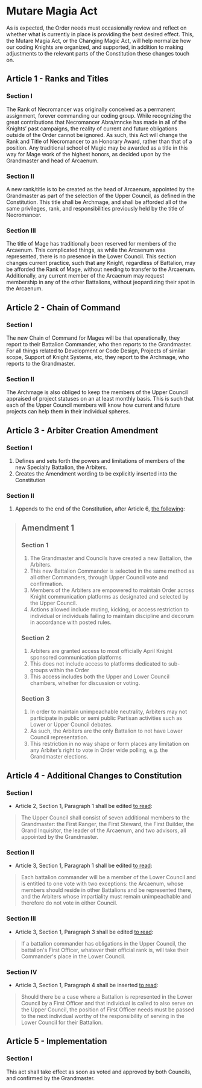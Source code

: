 [Bill number: 7-101]: #
[Author: Grandmaster Gryph667]: #
[Proposed Date: 4/26/2019]: #
[Passed Date: 5/12/2019]: #

# Mutare Magia Act
As is expected, the Order needs must occasionally review and reflect on whether what is currently in place is providing the best desired effect. This, the Mutare Magia Act, or the Changing Magic Act, will help normalize how our coding Knights are organized, and supported, in addition to making adjustments to the relevant parts of the Constitution these changes touch on.

## Article 1 - Ranks and Titles

### Section I
The Rank of Necromancer was originally conceived as a permanent assignment, forever commanding our coding group. While recognizing the great contributions that Necromancer Abra/mncke has made in all of the Knights’ past campaigns, the reality of current and future obligations outside of the Order cannot be ignored. As such, this Act will change the Rank and Title of Necromancer to an Honorary Award, rather than that of a position. Any traditional school of Magic may be awarded as a title in this way for Mage work of the highest honors, as decided upon by the Grandmaster and head of Arcaenum.

### Section II
A new rank/title is to be created as the head of Arcaenum, appointed by the Grandmaster as part of the selection of the Upper Council, as defined in the Constitution. This title shall be Archmage, and shall be afforded all of the same privileges, rank, and responsibilities previously held by the title of Necromancer.

### Section III
The title of Mage has traditionally been reserved for members of the Arcaenum. This complicated things, as while the Arcaenum was represented, there is no presence in the Lower Council. This section changes current practice, such that any Knight, regardless of Battalion, may be afforded the Rank of Mage, without needing to transfer to the Arcaenum. Additionally, any current member of the Arcaenum may request membership in any of the other Battalions, without jeopardizing their spot in the Arcaenum.

## Article 2 - Chain of Command

### Section I
The new Chain of Command for Mages will be that operationally, they report to their Battalion Commander, who then reports to the Grandmaster. For all things related to Development or Code Design, Projects of similar scope, Support of Knight Systems, etc, they report to the Archmage, who reports to the Grandmaster.

### Section II
The Archmage is also obliged to keep the members of the Upper Council appraised of project statuses on an at least monthly basis. This is such that each of the Upper Council members will know how current and future projects can help them in their individual spheres.

## Article 3 - Arbiter Creation Amendment

### Section I
1. Defines and sets forth the powers and limitations of members of the new Specialty Battalion, the Arbiters.
2. Creates the Amendment wording to be explicitly inserted into the Constitution

### Section II
1. Appends to the end of the Constitution, after Article 6, [the following](../Statutes/Constitution.md#amendment-1):

> ## Amendment 1
>
> ### Section 1
> 1. The Grandmaster and Councils have created a new Battalion, the Arbiters.
> 2. This new Battalion Commander is selected in the same method as all other Commanders, through Upper Council vote and confirmation.
> 3. Members of the Arbiters are empowered to maintain Order across Knight communication platforms as designated and selected by the Upper Council.
> 4. Actions allowed include muting, kicking, or access restriction to individual or individuals failing to maintain discipline and decorum in accordance with posted rules.
>
> ### Section 2
> 1. Arbiters are granted access to most officially April Knight sponsored communication platforms
> 2. This does not include access to platforms dedicated to sub-groups within the Order
> 3. This access includes both the Upper and Lower Council chambers, whether for discussion or voting.
>
> ### Section 3
> 1. In order to maintain unimpeachable neutrality, Arbiters may not participate in public or semi public Partisan activities such as Lower or Upper Council debates.
> 2. As such, the Arbiters are the only Battalion to not have Lower Council representation.
> 3. This restriction in no way shape or form places any limitation on any Arbiter’s right to vote in Order wide polling, e.g. the Grandmaster elections.

## Article 4 - Additional Changes to Constitution

### Section I
* Article 2, Section 1, Paragraph 1 shall be edited [to read](../Statutes/Constitution.md#section-1-1):
> The Upper Council shall consist of seven additional members to the Grandmaster: the First Ranger, the First Steward, the First Builder, the Grand Inquisitor, the leader of the Arcaenum, and two advisors, all appointed by the Grandmaster.

### Section II
* Article 3, Section 1, Paragraph 1 shall be edited [to read](../Statutes/Constitution.md#section-1-2):
> Each battalion commander will be a member of the Lower Council and is entitled to one vote with two exceptions: the Arcaenum, whose members should reside in other Battalions and be represented there, and the Arbiters whose impartiality must remain unimpeachable and therefore do not vote in either Council.

### Section III
* Article 3, Section 1, Paragraph 3 shall be edited [to read](../Statutes/Constitution.md#section-1-2):
> If a battalion commander has obligations in the Upper Council, the battalion's First Officer, whatever their official rank is, will take their Commander's place in the Lower Council.

### Section IV
* Article 3, Section 1, Paragraph 4 shall be inserted [to read](../Statutes/Constitution.md#section-1-2):
> Should there be a case where a Battalion is represented in the Lower Council by a First Officer and that individual is called to also serve on the Upper Council, the position of First Officer needs must be passed to the next individual worthy of the responsibility of serving in the Lower Council for their Battalion.

## Article 5 - Implementation

### Section I
This act shall take effect as soon as voted and approved by both Councils, and confirmed by the Grandmaster.
